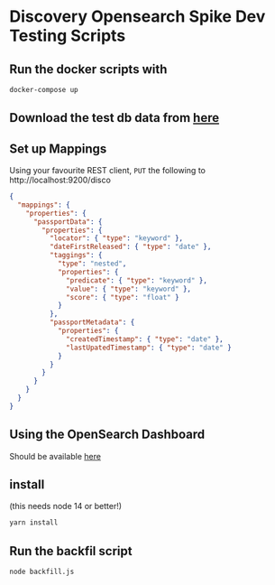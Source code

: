 # Discovery Opensearch Spike Dev Testing Scripts

## Run the docker scripts with

```bash
docker-compose up
```

## Download the test db data from [here](https://www.dropbox.com/s/fnfvv293mb6y8wk/passports.json?dl=0)

## Set up Mappings

Using your favourite REST client, `PUT` the following to  http://localhost:9200/disco

```json
{
  "mappings": {
    "properties": {
      "passportData": {
        "properties": {
          "locator": { "type": "keyword" },
          "dateFirstReleased": { "type": "date" },
          "taggings": {
            "type": "nested",
            "properties": {
              "predicate": { "type": "keyword" },
              "value": { "type": "keyword" },
              "score": { "type": "float" }
            }
          },
          "passportMetadata": {
            "properties": {
              "createdTimestamp": { "type": "date" },
              "lastUpatedTimestamp": { "type": "date" }
            }
          }
        }
      }
    }
  }
}
```

## Using the OpenSearch Dashboard

Should be available [here](http://localhost:5601/app/dev_tools#/console)

## install

(this needs node 14 or better!)

```bash
yarn install
```

## Run the backfil script

```bash
node backfill.js
```
